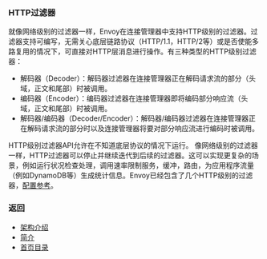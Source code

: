 ### HTTP过滤器

就像网络级别的过滤器一样，Envoy在连接管理器中支持HTTP级别的过滤器。过滤器支持可编写，无需关心底层链路协议（HTTP/1.1，HTTP/2等）或是否使能多路复用的情况下，可直接对HTTP层消息进行操作。有三种类型的HTTP级别过滤器：

- 解码器（Decoder）：解码器过滤器在连接管理器正在解码请求流的部分（头域，正文和尾部）时被调用。
- 编码器（Encoder）：编码器过滤器在连接管理器即将编码部分响应流（头域，正文和尾部）时被调用。
- 解码器/编码器（Decoder/Encoder）：解码器/编码器过滤器在连接管理器正在解码请求流的部分时以及连接管理器将要对部分响应流进行编码时被调用。<br />

HTTP级别过滤器API允许在不知道底层协议的情况下运行。 像网络级别的过滤器一样，HTTP过滤器可以停止并继续迭代到后续的过滤器。这可以实现更复杂的场景，例如运行状况检查处理，调用速率限制服务，缓冲，路由，为应用程序流量（例如DynamoDB等）生成统计信息。Envoy已经包含了几个HTTP级别的过滤器，[配置参考](../../Configurationreference/HTTPfilters.md)。

### 返回
- [架构介绍](../Architectureoverview.md)
- [简介](../../Introduction.md)
- [首页目录](../../README.md)
